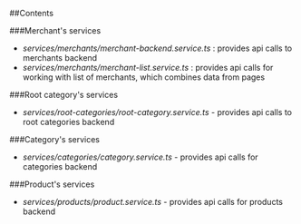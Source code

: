 ##Contents

###Merchant's services
- *services/merchants/merchant-backend.service.ts* : provides api calls to merchants backend
- *services/merchants/merchant-list.service.ts* : provides api calls for working with list of merchants, which combines data from pages

###Root category's services
- *services/root-categories/root-category.service.ts* - provides api calls to root categories backend 

###Category's services
- *services/categories/category.service.ts* - provides api calls for categories backend

###Product's services
- *services/products/product.service.ts* - provides api calls for products backend
